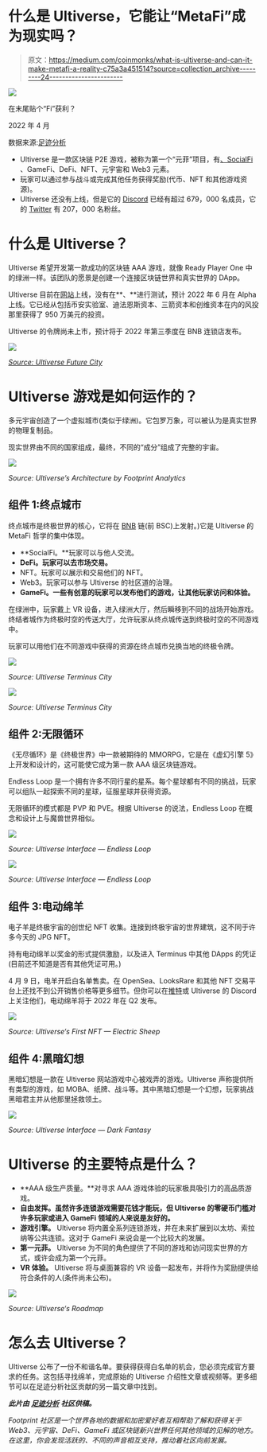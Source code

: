 # 什么是 Ultiverse，它能让“MetaFi”成为现实吗？

> 原文：<https://medium.com/coinmonks/what-is-ultiverse-and-can-it-make-metafi-a-reality-c75a3a451514?source=collection_archive---------24----------------------->

![](img/ffb335b4671537930f9ba652c45994d5.png)

在末尾贴个“Fi”获利？

2022 年 4 月

数据来源:[足迹分析](https://www.footprint.network/dashboards?channel=EN-241)

*   Ultiverse 是一款区块链 P2E 游戏，被称为第一个“元菲”项目，有[、SocialFi](https://www.footprint.network/article/Footprint-Analytics%3A-A-quick-look-at-SocialFi-fp-61c3e5c0-3e62a400-1774746b?channel=EN-241) 、GameFi、DeFi、NFT、元宇宙和 Web3 元素。
*   玩家可以通过参与战斗或完成其他任务获得奖励(代币、NFT 和其他游戏资源)。
*   Ultiverse 还没有上线，但是它的 [Discord](https://discord.gg/ultiverse) 已经有超过 679，000 名成员，它的 [Twitter](https://twitter.com/UltiverseDAO) 有 207，000 名粉丝。

# 什么是 Ultiverse？

Ultiverse 希望开发第一款成功的区块链 AAA 游戏，就像 Ready Player One 中的绿洲一样。该团队的愿景是创建一个连接区块链世界和真实世界的 DApp。

Ultiverse 目前在[网站](https://www.ultiverse.io/)上线，没有在**、**进行测试，预计 2022 年 6 月在 Alpha 上线。它已经从包括币安实验室、迪法恩斯资本、三箭资本和创维资本在内的风投那里获得了 950 万美元的投资。

Ultiverse 的令牌尚未上市，预计将于 2022 年第三季度在 BNB 连锁店发布。

![](img/4ec23269ff3dc31f05a16b19a7236711.png)

[*Source: Ultiverse Future City*](https://city.ultiverse.io/)

# Ultiverse 游戏是如何运作的？

多元宇宙创造了一个虚拟城市(类似于绿洲)。它包罗万象，可以被认为是真实世界的物理复制品。

现实世界由不同的国家组成，最终，不同的“成分”组成了完整的宇宙。

![](img/df5608ef2165fb0dbb8b67f24e5e9826.png)

*Source: Ultiverse’s Architecture by Footprint Analytics*

## 组件 1:终点城市

终点城市是终极世界的核心，它将在 [BNB](https://www.footprint.network/@Hige/Binance-Dashboard?date=2021-04-30~&channel=EN-241) 链(前 BSC)上发射。)它是 Ultiverse 的 MetaFi 哲学的集中体现。

*   **SocialFi。**玩家可以与他人交流。
*   **DeFi。玩家可以去市场交易。**
*   NFT。玩家可以展示和交易他们的 NFT。
*   Web3。玩家可以参与 Ultiverse 的社区道的治理。
*   **GameFi。一些有创意的玩家可以发布他们的游戏，让其他玩家访问和体验。**

在绿洲中，玩家戴上 VR 设备，进入绿洲大厅，然后瞬移到不同的战场开始游戏。终结者城作为终极时空的传送大厅，允许玩家从终点城传送到终极时空的不同游戏中。

玩家可以用他们在不同游戏中获得的资源在终点城市兑换当地的终极令牌。

![](img/7e8d96948c07fe5d9147e69379808934.png)

*Source: Ultiverse Terminus City*

![](img/33e9aca358bafa5a4c21862f962babd2.png)

*Source: Ultiverse Terminus City*

## 组件 2:无限循环

《无尽循环》是《终极世界》中一款被期待的 MMORPG，它是在《虚幻引擎 5》上开发和设计的，这可能使它成为第一款 AAA 级区块链游戏。

Endless Loop 是一个拥有许多不同行星的星系。每个星球都有不同的挑战，玩家可以组队一起探索不同的星球，征服星球并获得资源。

无限循环的模式都是 PVP 和 PVE。根据 Ultiverse 的说法，Endless Loop 在概念和设计上与魔兽世界相似。

![](img/cc1c70be8ce30fd545c74f9f0cea07d2.png)

*Source: Ultiverse Interface — Endless Loop*

![](img/d15ed9432bb747ee3f761cbf85571c8d.png)

*Source: Ultiverse Interface — Endless Loop*

## 组件 3:电动绵羊

电子羊是终极宇宙的创世纪 NFT 收集。连接到终极宇宙的世界建筑，这不同于许多今天的 JPG NFT。

持有电动绵羊以奖金的形式提供激励，以及进入 Terminus 中其他 DApps 的凭证(目前还不知道是否有其他凭证可用。)

4 月 9 日，电羊开启白名单售卖。在 OpenSea、LooksRare 和其他 NFT 交易平台上还找不到公开销售价格等更多细节。但你可以在[推特](https://twitter.com/0xElectricsheep)或 Ultiverse 的 Discord 上关注他们，电动绵羊将于 2022 年在 Q2 发布。

![](img/1905f75fffa81e7d1b49ba7a356cb1b5.png)

*Source: Ultiverse‘s First NFT — Electric Sheep*

## 组件 4:黑暗幻想

黑暗幻想是一款在 Ultiverse 网站游戏中心被戏弄的游戏。Ultiverse 声称提供所有类型的游戏，如 MOBA、纸牌、战斗等。其中黑暗幻想是一个幻想，玩家挑战黑暗君主并从他那里拯救领土。

![](img/19193a873aeeb8d3c22b26073bd3fe83.png)

*Source: Ultiverse Interface — Dark Fantasy*

# Ultiverse 的主要特点是什么？

*   **AAA 级生产质量。**对寻求 AAA 游戏体验的玩家极具吸引力的高品质游戏。
*   **自由发挥。虽然许多连锁游戏需要花钱才能玩，但 Ultiverse 的零硬币门槛对许多玩家或进入 GameFi 领域的人来说是友好的。**
*   **游戏引擎。** Ultiverse 将内置全系列连锁游戏，并在未来扩展到以太坊、索拉纳等公共连锁。这对于 GameFi 来说会是一个比较大的发展。
*   **第一元菲。** Ultiverse 为不同的角色提供了不同的游戏和访问现实世界的方式，或许会成为第一个元菲。
*   **VR 体验。** Ultiverse 将与桌面兼容的 VR 设备一起发布，并将作为奖励提供给符合条件的人(条件尚未公布)。

![](img/294ea691fbf012f3dc258907cce9214a.png)

*Source: Ultiverse‘s Roadmap*

# 怎么去 Ultiverse？

Ultiverse 公布了一份不和谐名单。要获得获得白名单的机会，您必须完成官方要求的任务。这包括寻找绵羊，完成原始的 Ultiverse 介绍性文章或视频等。更多细节可以在足迹分析社区贡献的另一篇文章中找到。

***此片由*** [***足迹分析***](https://www.footprint.network/?channel=ENG-209) ***社区供稿。***

*Footprint 社区是一个世界各地的数据和加密爱好者互相帮助了解和获得关于 Web3、元宇宙、DeFi、GameFi 或区块链新兴世界任何其他领域的见解的地方。在这里，你会发现活跃的、不同的声音相互支持，推动着社区向前发展。*